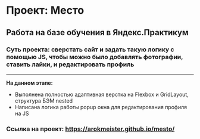 # Проект: Место

## Работа на базе обучения в Яндекс.Практикум
### Суть проекта: сверстать сайт и задать такую логику с помощью JS, чтобы можно было добавлять фотографии, ставить лайки, и редактировать профиль

___

**На данном этапе:**

* Выполнена полностью адаптивная верстка на Flexbox и GridLayout, структура БЭМ nested
* Написана логика работы popup окна для редактирования профиля на JS

### Ссылка на проект: https://arokmeister.github.io/mesto/